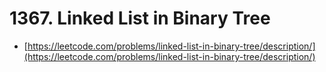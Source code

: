# 1367. Linked List in Binary Tree

- [https://leetcode.com/problems/linked-list-in-binary-tree/description/](https://leetcode.com/problems/linked-list-in-binary-tree/description/)
